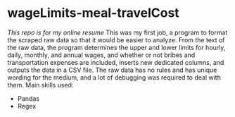 # wageLimits-meal-travelCost
*This repo is for my online resume*
This was my first job, a program to format the scraped raw data so that it would be easier to analyze. From the text of the raw data, the program determines the upper and lower limits for hourly, daily, monthly, and annual wages, and whether or not bribes and transportation expenses are included, inserts new dedicated columns, and outputs the data in a CSV file. The raw data has no rules and has unique wording for the medium, and a lot of debugging was required to deal with them.
Main skills used:
- Pandas
- Regex
